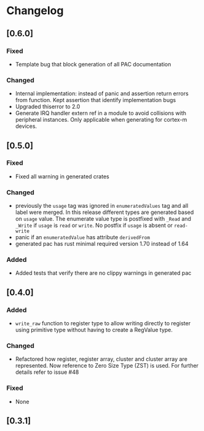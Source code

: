 # Changelog

## [0.6.0]

### Fixed

- Template bug that block generation of all PAC documentation

### Changed

- Internal implementation: instead of panic and assertion return errors from function. Kept assertion that identify implementation bugs
- Upgraded thiserror to 2.0
- Generate IRQ handler extern ref in a module to avoid collisions with peripheral instances. Only applicable when generating for cortex-m devices.

## [0.5.0]

### Fixed
- Fixed all warning in generated crates

### Changed

- previously the `usage` tag was ignored in `enumeratedValues` tag and all label were merged. In this release different types are generated based on `usage` value. The enumerate value type is postfixed with `_Read` and `_Write` if `usage` is `read` or `write`. No postfix if `usage` is absent or `read-write`
- panic if an `enumeratedValue` has attribute `derivedFrom`
- generated pac has rust minimal required version 1.70 instead of 1.64

### Added

- Added tests that verify there are no clippy warnings in generated pac

## [0.4.0]

### Added
- `write_raw` function to register type to allow writing directly to register using primitive type without having to create a RegValue type.

### Changed
- Refactored how register, register array, cluster and cluster array are represented. Now reference to Zero Size Type (ZST) is used. For further details refer to issue #48 

### Fixed
- None

## [0.3.1]